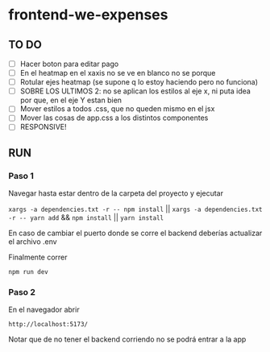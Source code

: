 # frontend-we-expenses

## TO DO

- [ ] Hacer boton para editar pago
- [ ] En el heatmap en el xaxis no se ve en blanco no se porque
- [ ] Rotular ejes heatmap (se supone q lo estoy haciendo pero no funciona)
- [ ] SOBRE LOS ULTIMOS 2: no se aplican los estilos al eje x, ni puta idea por que, en el eje Y estan bien
- [ ] Mover estilos a todos .css, que no queden mismo en el jsx
- [ ] Mover las cosas de app.css a los distintos componentes
- [ ] RESPONSIVE!

## RUN

### Paso 1

Navegar hasta estar dentro de la carpeta del proyecto y ejecutar

`xargs -a dependencies.txt -r -- npm install` || `xargs -a dependencies.txt -r -- yarn add`
&&
`npm install` || `yarn install`

En caso de cambiar el puerto donde se corre el backend deberías actualizar el archivo .env

Finalmente correr

`npm run dev` 

### Paso 2

En el navegador abrir

`http://localhost:5173/` 

Notar que de no tener el backend corriendo no se podrá entrar a la app
